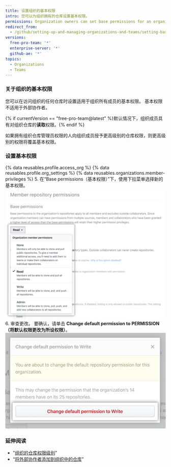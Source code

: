 ```yaml
---
title: 设置组织的基本权限
intro: 您可以为组织拥有的仓库设置基本权限。
permissions: Organization owners can set base permissions for an organization.
redirect_from:
  - /github/setting-up-and-managing-organizations-and-teams/setting-base-permissions-for-an-organization
versions:
  free-pro-team: '*'
  enterprise-server: '*'
  github-ae: '*'
topics:
  - Organizations
  - Teams
---
```


### 关于组织的基本权限

您可以在访问组织的任何仓库时设置适用于组织所有成员的基本权限。 基本权限不适用于外部协作者。

{% if currentVersion == "free-pro-team@latest" %}默认情况下，组织成员具有对组织仓库的**读取**权限。{% endif %}

如果拥有组织仓库管理员权限的人向组织成员授予更高级别的仓库权限，则更高级别的权限将覆盖基本权限。

### 设置基本权限

{% data reusables.profile.access_org %}
{% data reusables.profile.org_settings %}
{% data reusables.organizations.member-privileges %}
5. 在“Base permissions（基本权限）”下，使用下拉菜单选择新的基本权限。 ![从基本权限下拉菜单中选择新的权限级别](/assets/images/help/organizations/base-permissions-drop-down.png)
6. 审查更改。 要确认，请单击 **Change default permission to PERMISSION（将默认权限更改为所设权限）**。 ![审查并确认基本权限的更改](/assets/images/help/organizations/base-permissions-confirm.png)

### 延伸阅读

- "[组织的仓库权限级别](/organizations/managing-access-to-your-organizations-repositories/repository-permission-levels-for-an-organization#permission-levels-for-repositories-owned-by-an-organization)"
- “[将外部协作者添加到组织中的仓库](/organizations/managing-access-to-your-organizations-repositories/adding-outside-collaborators-to-repositories-in-your-organization)”
